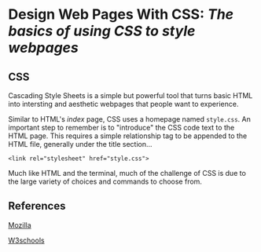 
# Design Web Pages With CSS: *The basics of using CSS to style webpages*

## CSS

Cascading Style Sheets is a simple but powerful tool that turns basic HTML into intersting and aesthetic webpages that people want to experience.

Similar to HTML's *index* page, CSS uses a homepage named `style.css`. An important step to remember is to "introduce" the CSS code text to the HTML page. This requires a simple relationship tag to be appended to the HTML file, generally under the title section...

`<link rel="stylesheet" href="style.css">`

Much like HTML and the terminal, much of the challenge of CSS is due to the large variety of choices and commands to choose from.

## References

[Mozilla](https://developer.mozilla.org/en-US/docs/Learn/CSS/First_steps/What_is_CSS)

[W3schools](https://www.w3schools.com/css/css_howto.asp)
